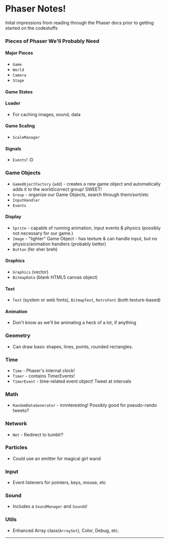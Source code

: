 # Phaser Notes!

Inital impressions from reading through the Phaser docs prior to getting started on the codestuffs

### Pieces of Phaser We'll Probably Need

#### Major Pieces

- `Game`
- `World`
- `Camera`
- `Stage`

#### Game States

#### Loader

- For caching images, sound, data

#### Game Scaling

- `ScaleManager`

#### Signals

- `Events`! :D

### Game Objects

- `GameObjectFactory` (`add`) - creates a new game object and automatically adds it to the world/correct group! SWEET!
- `Group` - organize our Game Objects, search through them/sort/etc
- `InputHandler`
- `Events`

#### Display

- `Sprite` - capable of running animation, input events & physics (possibly not necessary for our game.)
- `Image` - "lighter" Game Object - has texture & can handle input, but no physics/animation handlers (probably better)
- `Button` (fer sher breh)

#### Graphics

- `Graphics` (vector)
- `BitmapData` (blank HTML5 canvas object)

#### Text

- `Text` (system or web fonts), `BitmapText`, `RetroFont` (both texture-based)

#### Animation

- Don't know as we'll be animating a heck of a lot, if anything

### Geometry

- Can draw basic shapes, lines, points, rounded rectangles.

### Time

- `Time` - Phaser's internal clock!
- `Timer` - contains TimerEvents!
- `TimerEvent` - time-related event object! Tweet at intervals

### Math

- `RandomDataGenerator` - innnteresting! Possibly good for pseudo-rando tweets?

### Network

- `Net` - Redirect to tumblr?

### Particles

- Could use an emitter for magical girl wand

### Input

- Event listeners for pointers, keys, mouse, etc

### Sound

- Includes a `SoundManager` and `Sound`s!


### Utils

- Enhanced Array class(`ArraySet`), Color, Debug, etc.

---

